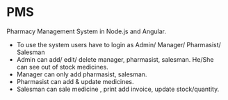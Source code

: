 # PMS
Pharmacy Management System in Node.js and Angular.

 <ul>
<li> To use the system users have to login as Admin/ Manager/ Pharmasist/ Salesman </li>
<li> Admin can add/ edit/ delete manager, pharmasist, salesman. He/She can see out of stock medicines. </li>
 <li> Manager can only add pharmasist, salesman. </li>
 <li> Pharmasist can add & update medicines. </li>
 <li> Salesman can sale medicine , print add invoice, update stock/quantity.</li>
  </ul>
